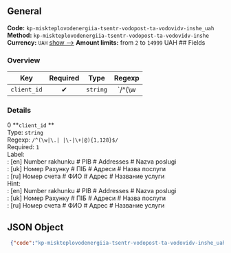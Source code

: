 ## General 
**Code:** `kp-miskteplovodenergiia-tsentr-vodopost-ta-vodovidv-inshe_uah`  
**Method:** `kp-miskteplovodenergiia-tsentr-vodopost-ta-vodovidv-inshe`  
**Currency:** `UAH` [show -->]() 
**Amount limits:** from `2`  to `14999`  UAH ## Fields 
### Overview 
|Key|Required|Type|Regexp| 
|:---:|:---:|:---:|:---:| 
|`client_id` |✔ |`string` |`/^(\w|\.| |\-|\+|@){1,128}$/` | 
 
### Details 
0 **`client_id` **  
Type: `string`  
Regexp: `/^(\w|\.| |\-|\+|@){1,128}$/`  
Required: `1`  
Label:  
: [en] Number rakhunku # PIB # Addresses # Nazva poslugi  
: [uk] Номер Рахунку # ПIБ # Адреси # Назва послуги  
: [ru] Номер счета # ФИО # Адрес # Название услуги  
Hint:  
: [en] Number rakhunku # PIB # Addresses # Nazva poslugi  
: [uk] Номер Рахунку # ПIБ # Адреси # Назва послуги  
: [ru] Номер счета # ФИО # Адрес # Название услуги  
## JSON Object 
```json
 {"code":"kp-miskteplovodenergiia-tsentr-vodopost-ta-vodovidv-inshe_uah","method":"kp-miskteplovodenergiia-tsentr-vodopost-ta-vodovidv-inshe","currency":"UAH","fields":[{"key":"client_id","type":"string","label":{"en":"Number rakhunku # PIB # Addresses # Nazva poslugi","uk":"\u041d\u043e\u043c\u0435\u0440 \u0420\u0430\u0445\u0443\u043d\u043a\u0443 # \u041fI\u0411 # \u0410\u0434\u0440\u0435\u0441\u0438 # \u041d\u0430\u0437\u0432\u0430 \u043f\u043e\u0441\u043b\u0443\u0433\u0438","ru":"\u041d\u043e\u043c\u0435\u0440 \u0441\u0447\u0435\u0442\u0430 # \u0424\u0418\u041e # \u0410\u0434\u0440\u0435\u0441 # \u041d\u0430\u0437\u0432\u0430\u043d\u0438\u0435 \u0443\u0441\u043b\u0443\u0433\u0438"},"regexp":"\/^(\\w|\\.| |\\-|\\+|@){1,128}$\/","required":true,"position":1,"hint":{"en":"Number rakhunku # PIB # Addresses # Nazva poslugi","uk":"\u041d\u043e\u043c\u0435\u0440 \u0420\u0430\u0445\u0443\u043d\u043a\u0443 # \u041fI\u0411 # \u0410\u0434\u0440\u0435\u0441\u0438 # \u041d\u0430\u0437\u0432\u0430 \u043f\u043e\u0441\u043b\u0443\u0433\u0438","ru":"\u041d\u043e\u043c\u0435\u0440 \u0441\u0447\u0435\u0442\u0430 # \u0424\u0418\u041e # \u0410\u0434\u0440\u0435\u0441 # \u041d\u0430\u0437\u0432\u0430\u043d\u0438\u0435 \u0443\u0441\u043b\u0443\u0433\u0438"},"example":"1231#\u0416\u0443\u043a \u0410.\u0410.#1 \u041c\u0430\u044f 8 \u043a\u0432. 5#\u0426\u0435\u043d\u0442\u0440. \u0432\u043e\u0434\u043e\u043f\u043e\u0441\u0442."}],"amount_min":2,"amount_max":14999}```  
